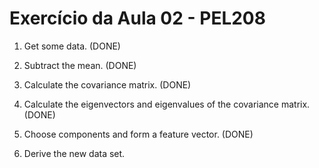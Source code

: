 # Exercício da Aula 02 - PEL208

1. Get some data. (DONE)

2. Subtract the mean. (DONE)

3. Calculate the covariance matrix. (DONE)

4. Calculate the eigenvectors and eigenvalues of the covariance matrix. (DONE)

5. Choose components and form a feature vector. (DONE)

6. Derive the new data set.
